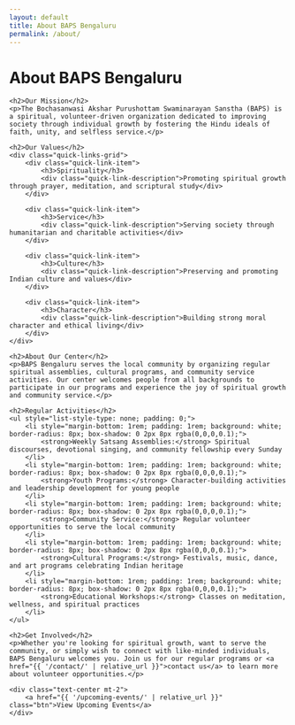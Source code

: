```yaml
---
layout: default
title: About BAPS Bengaluru
permalink: /about/
---
```


<div class="page-content">
    <h1>About BAPS Bengaluru</h1>
    
    <h2>Our Mission</h2>
    <p>The Bochasanwasi Akshar Purushottam Swaminarayan Sanstha (BAPS) is a spiritual, volunteer-driven organization dedicated to improving society through individual growth by fostering the Hindu ideals of faith, unity, and selfless service.</p>
    
    <h2>Our Values</h2>
    <div class="quick-links-grid">
        <div class="quick-link-item">
            <h3>Spirituality</h3>
            <div class="quick-link-description">Promoting spiritual growth through prayer, meditation, and scriptural study</div>
        </div>
        
        <div class="quick-link-item">
            <h3>Service</h3>
            <div class="quick-link-description">Serving society through humanitarian and charitable activities</div>
        </div>
        
        <div class="quick-link-item">
            <h3>Culture</h3>
            <div class="quick-link-description">Preserving and promoting Indian culture and values</div>
        </div>
        
        <div class="quick-link-item">
            <h3>Character</h3>
            <div class="quick-link-description">Building strong moral character and ethical living</div>
        </div>
    </div>
    
    <h2>About Our Center</h2>
    <p>BAPS Bengaluru serves the local community by organizing regular spiritual assemblies, cultural programs, and community service activities. Our center welcomes people from all backgrounds to participate in our programs and experience the joy of spiritual growth and community service.</p>
    
    <h2>Regular Activities</h2>
    <ul style="list-style-type: none; padding: 0;">
        <li style="margin-bottom: 1rem; padding: 1rem; background: white; border-radius: 8px; box-shadow: 0 2px 8px rgba(0,0,0,0.1);">
            <strong>Weekly Satsang Assemblies:</strong> Spiritual discourses, devotional singing, and community fellowship every Sunday
        </li>
        <li style="margin-bottom: 1rem; padding: 1rem; background: white; border-radius: 8px; box-shadow: 0 2px 8px rgba(0,0,0,0.1);">
            <strong>Youth Programs:</strong> Character-building activities and leadership development for young people
        </li>
        <li style="margin-bottom: 1rem; padding: 1rem; background: white; border-radius: 8px; box-shadow: 0 2px 8px rgba(0,0,0,0.1);">
            <strong>Community Service:</strong> Regular volunteer opportunities to serve the local community
        </li>
        <li style="margin-bottom: 1rem; padding: 1rem; background: white; border-radius: 8px; box-shadow: 0 2px 8px rgba(0,0,0,0.1);">
            <strong>Cultural Programs:</strong> Festivals, music, dance, and art programs celebrating Indian heritage
        </li>
        <li style="margin-bottom: 1rem; padding: 1rem; background: white; border-radius: 8px; box-shadow: 0 2px 8px rgba(0,0,0,0.1);">
            <strong>Educational Workshops:</strong> Classes on meditation, wellness, and spiritual practices
        </li>
    </ul>
    
    <h2>Get Involved</h2>
    <p>Whether you're looking for spiritual growth, want to serve the community, or simply wish to connect with like-minded individuals, BAPS Bengaluru welcomes you. Join us for our regular programs or <a href="{{ '/contact/' | relative_url }}">contact us</a> to learn more about volunteer opportunities.</p>
    
    <div class="text-center mt-2">
        <a href="{{ '/upcoming-events/' | relative_url }}" class="btn">View Upcoming Events</a>
    </div>
</div>
